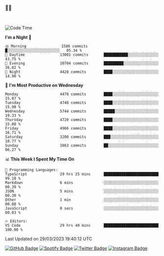 ### 🤙🍺

<!-- <a href="https://github-readme-stats.vercel.app/api?username=hzak2xx&count_private=true&show_icons=true&theme=dracula">
  <img align="center" src="https://github-readme-stats.vercel.app/api?username=hzak2xx&count_private=true&show_icons=true&theme=dracula" />
</a>
</br> -->
</br>

<!--START_SECTION:waka-->
![Code Time](http://img.shields.io/badge/Code%20Time-2%2C276%20hrs%2031%20mins-blue)

**I'm a Night 🦉** 

```text
🌞 Morning                1586 commits        █░░░░░░░░░░░░░░░░░░░░░░░░   05.34 % 
🌆 Daytime                13001 commits       ███████████░░░░░░░░░░░░░░   43.75 % 
🌃 Evening                10704 commits       █████████░░░░░░░░░░░░░░░░   36.02 % 
🌙 Night                  4428 commits        ████░░░░░░░░░░░░░░░░░░░░░   14.90 % 
```
📅 **I'm Most Productive on Wednesday** 

```text
Monday                   4478 commits        ████░░░░░░░░░░░░░░░░░░░░░   15.07 % 
Tuesday                  4748 commits        ████░░░░░░░░░░░░░░░░░░░░░   15.98 % 
Wednesday                5744 commits        █████░░░░░░░░░░░░░░░░░░░░   19.33 % 
Thursday                 4720 commits        ████░░░░░░░░░░░░░░░░░░░░░   15.88 % 
Friday                   4966 commits        ████░░░░░░░░░░░░░░░░░░░░░   16.71 % 
Saturday                 3200 commits        ███░░░░░░░░░░░░░░░░░░░░░░   10.77 % 
Sunday                   1863 commits        ██░░░░░░░░░░░░░░░░░░░░░░░   06.27 % 
```


📊 **This Week I Spent My Time On** 

```text
💬 Programming Languages: 
TypeScript               29 hrs 25 mins      █████████████████████████   99.18 % 
Markdown                 6 mins              ░░░░░░░░░░░░░░░░░░░░░░░░░   00.39 % 
JSON                     5 mins              ░░░░░░░░░░░░░░░░░░░░░░░░░   00.30 % 
Other                    1 min               ░░░░░░░░░░░░░░░░░░░░░░░░░   00.08 % 
JavaScript               0 secs              ░░░░░░░░░░░░░░░░░░░░░░░░░   00.03 % 

🔥 Editors: 
VS Code                  29 hrs 40 mins      █████████████████████████   100.00 % 
```


 Last Updated on 29/03/2023 19:40:12 UTC
<!--END_SECTION:waka-->

[![GitHub Badge](https://img.shields.io/badge/GitHub-100000?style=for-the-badge&logo=github&logoColor=white)](https://github.com/hzak2xx)
[![Spotify Badge](https://img.shields.io/badge/Spotify-1ED760?&style=for-the-badge&logo=spotify&logoColor=white)](https://open.spotify.com/user/uf90s6sbbh75a1mt44clkhkvf)
[![Twitter Badge](https://img.shields.io/badge/Twitter-1DA1F2?style=for-the-badge&logo=twitter&logoColor=white)](https://twitter.com/hzak2xx)
[![Instagram Badge](https://img.shields.io/badge/Instagram-E4405F?style=for-the-badge&logo=instagram&logoColor=white)](https://www.instagram.com/hzak2xx/)
